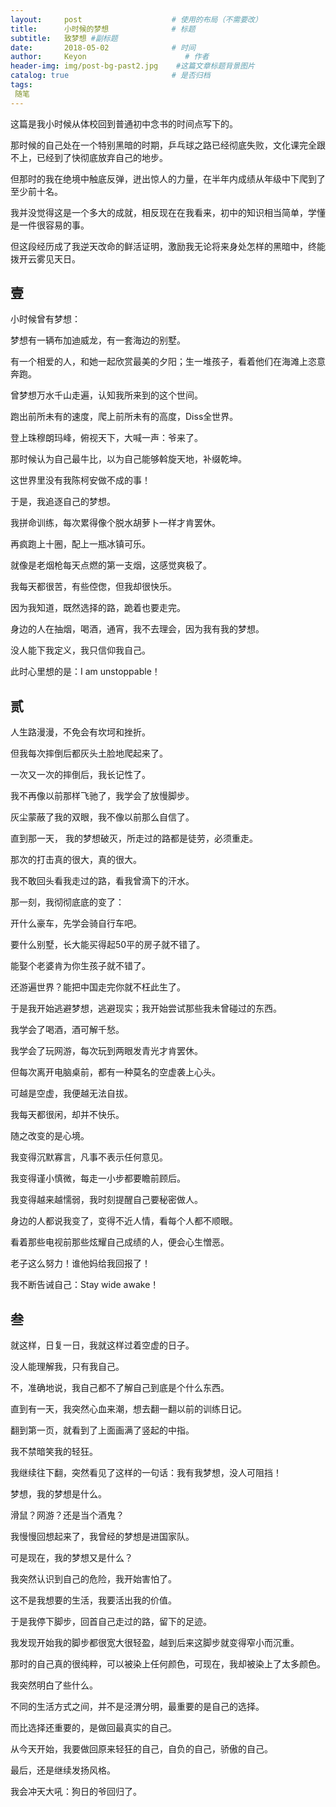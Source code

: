 ```yaml
---
layout:     post                    # 使用的布局（不需要改）
title:      小时候的梦想              # 标题 
subtitle:   致梦想 #副标题
date:       2018-05-02              # 时间
author:     Keyon                      # 作者
header-img: img/post-bg-past2.jpg    #这篇文章标题背景图片
catalog: true                       # 是否归档
tags:
 随笔
---
```


这篇是我小时候从体校回到普通初中念书的时间点写下的。

那时候的自己处在一个特别黑暗的时期，乒乓球之路已经彻底失败，文化课完全跟不上，已经到了快彻底放弃自己的地步。

但那时的我在绝境中触底反弹，迸出惊人的力量，在半年内成绩从年级中下爬到了至少前十名。

我并没觉得这是一个多大的成就，相反现在在我看来，初中的知识相当简单，学懂是一件很容易的事。

但这段经历成了我逆天改命的鲜活证明，激励我无论将来身处怎样的黑暗中，终能拨开云雾见天日。

## 壹
小时候曾有梦想：

梦想有一辆布加迪威龙，有一套海边的别墅。

有一个相爱的人，和她一起欣赏最美的夕阳；生一堆孩子，看着他们在海滩上恣意奔跑。

曾梦想万水千山走遍，认知我所来到的这个世间。

跑出前所未有的速度，爬上前所未有的高度，Diss全世界。

登上珠穆朗玛峰，俯视天下，大喊一声：爷来了。

那时候认为自己最牛比，以为自己能够斡旋天地，补缀乾坤。

这世界里没有我陈柯安做不成的事！

于是，我追逐自己的梦想。

我拼命训练，每次累得像个脱水胡萝卜一样才肯罢休。

再疯跑上十圈，配上一瓶冰镇可乐。

就像是老烟枪每天点燃的第一支烟，这感觉爽极了。

我每天都很苦，有些倥偬，但我却很快乐。

因为我知道，既然选择的路，跪着也要走完。

身边的人在抽烟，喝酒，通宵，我不去理会，因为我有我的梦想。

没人能下我定义，我只信仰我自己。

此时心里想的是：I am unstoppable！

## 贰
人生路漫漫，不免会有坎坷和挫折。

但我每次摔倒后都灰头土脸地爬起来了。

一次又一次的摔倒后，我长记性了。

我不再像以前那样飞驰了，我学会了放慢脚步。

灰尘蒙蔽了我的双眼，我不像以前那么自信了。

直到那一天， 我的梦想破灭，所走过的路都是徒劳，必须重走。

那次的打击真的很大，真的很大。

我不敢回头看我走过的路，看我曾滴下的汗水。

那一刻，我彻彻底底的变了：

开什么豪车，先学会骑自行车吧。

要什么别墅，长大能买得起50平的房子就不错了。

能娶个老婆肯为你生孩子就不错了。

还游遍世界？能把中国走完你就不枉此生了。

于是我开始逃避梦想，逃避现实；我开始尝试那些我未曾碰过的东西。

我学会了喝酒，酒可解千愁。

我学会了玩网游，每次玩到两眼发青光才肯罢休。

但每次离开电脑桌前，都有一种莫名的空虚袭上心头。

可越是空虚，我便越无法自拔。

我每天都很闲，却并不快乐。

随之改变的是心境。

我变得沉默寡言，凡事不表示任何意见。

我变得谨小慎微，每走一小步都要瞻前顾后。

我变得越来越懦弱，我时刻提醒自己要秘密做人。

身边的人都说我变了，变得不近人情，看每个人都不顺眼。

看着那些电视前那些炫耀自己成绩的人，便会心生憎恶。

老子这么努力！谁他妈给我回报了！

我不断告诫自己：Stay wide awake！

## 叁
就这样，日复一日，我就这样过着空虚的日子。

没人能理解我，只有我自己。

不，准确地说，我自己都不了解自己到底是个什么东西。

直到有一天，我突然心血来潮，想去翻一翻以前的训练日记。

翻到第一页，就看到了上面画满了竖起的中指。

我不禁暗笑我的轻狂。

我继续往下翻，突然看见了这样的一句话：我有我梦想，没人可阻挡！

梦想，我的梦想是什么。

滑鼠？网游？还是当个酒鬼？

我慢慢回想起来了，我曾经的梦想是进国家队。

可是现在，我的梦想又是什么？

我突然认识到自己的危险，我开始害怕了。

这不是我想要的生活，我要活出我的价值。

于是我停下脚步，回首自己走过的路，留下的足迹。

我发现开始我的脚步都很宽大很轻盈，越到后来这脚步就变得窄小而沉重。

那时的自己真的很纯粹，可以被染上任何颜色，可现在，我却被染上了太多颜色。

我突然明白了些什么。

不同的生活方式之间，并不是泾渭分明，最重要的是自己的选择。

而比选择还重要的，是做回最真实的自己。

从今天开始，我要做回原来轻狂的自己，自负的自己，骄傲的自己。

最后，还是继续发扬风格。

我会冲天大吼：狗日的爷回归了。